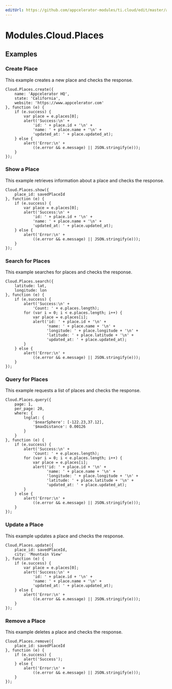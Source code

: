 ```yaml
---
editUrl: https://github.com/appcelerator-modules/ti.cloud/edit/master/apidoc/Places/Places.yml
---
```

# Modules.Cloud.Places

<TypeHeader/>

## Examples

### Create Place

This example creates a new place and checks the response.

    Cloud.Places.create({
        name: 'Appcelerator HQ',
        state: 'California',
        website: 'https://www.appcelerator.com'
    }, function (e) {
        if (e.success) {
            var place = e.places[0];
            alert('Success:\n' +
                'id: ' + place.id + '\n' +
                'name: ' + place.name + '\n' +
                'updated_at: ' + place.updated_at);
        } else {
            alert('Error:\n' +
                ((e.error && e.message) || JSON.stringify(e)));
        }
    });

### Show a Place

This example retrieves information about a place and checks the response.

    Cloud.Places.show({
        place_id: savedPlaceId
    }, function (e) {
        if (e.success) {
            var place = e.places[0];
            alert('Success:\n' +
                'id: ' + place.id + '\n' +
                'name: ' + place.name + '\n' +
                'updated_at: ' + place.updated_at);
        } else {
            alert('Error:\n' +
                ((e.error && e.message) || JSON.stringify(e)));
        }
    });

### Search for Places

This example searches for places and checks the response.

    Cloud.Places.search({
        latitude: lat,
        longitude: lon
    }, function (e) {
        if (e.success) {
            alert('Success:\n' +
                'Count: ' + e.places.length);
            for (var i = 0; i < e.places.length; i++) {
                var place = e.places[i];
                alert('id: ' + place.id + '\n' +
                      'name: ' + place.name + '\n' +
                      'longitude: ' + place.longitude + '\n' +
                      'latitude: ' + place.latitude + '\n' +
                      'updated_at: ' + place.updated_at);
            }
        } else {
            alert('Error:\n' +
                ((e.error && e.message) || JSON.stringify(e)));
        }
    });

### Query for Places

This example requests a list of places and checks the response.

    Cloud.Places.query({
        page: 1,
        per_page: 20,
        where: {
            lnglat: {
                '$nearSphere': [-122.23,37.12],
                '$maxDistance': 0.00126
            }
        }
    }, function (e) {
        if (e.success) {
            alert('Success:\n' +
                'Count: ' + e.places.length);
            for (var i = 0; i < e.places.length; i++) {
                var place = e.places[i];
                alert('id: ' + place.id + '\n' +
                      'name: ' + place.name + '\n' +
                      'longitude: ' + place.longitude + '\n' +
                      'latitude: ' + place.latitude + '\n' +
                      'updated_at: ' + place.updated_at);
            }
        } else {
            alert('Error:\n' +
                ((e.error && e.message) || JSON.stringify(e)));
        }
    });

### Update a Place

This example updates a place and checks the response.

    Cloud.Places.update({
        place_id: savedPlaceId,
        city: 'Mountain View'
    }, function (e) {
        if (e.success) {
            var place = e.places[0];
            alert('Success:\n' +
                'id: ' + place.id + '\n' +
                'name: ' + place.name + '\n' +
                'updated_at: ' + place.updated_at);
        } else {
            alert('Error:\n' +
                ((e.error && e.message) || JSON.stringify(e)));
        }
    });

### Remove a Place

This example deletes a place and checks the response.

    Cloud.Places.remove({
        place_id: savedPlaceId
    }, function (e) {
        if (e.success) {
            alert('Success');
        } else {
            alert('Error:\n' +
                ((e.error && e.message) || JSON.stringify(e)));
        }
    });

<ApiDocs/>
